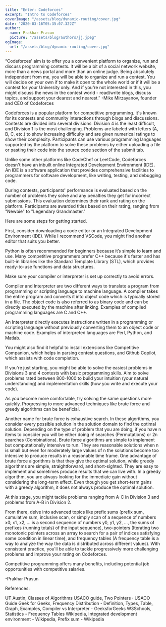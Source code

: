 ```yaml
---
title: "Enter: Codeforces"
excerpt: "Intro to Codeforces"
coverImage: "/assets/blog/dynamic-routing/cover.jpg"
date: "2020-03-16T05:35:07.322Z"
author:
  name: Prakhar Prasun
  picture: "/assets/blog/authors/jj.jpeg"
ogImage:
  url: "/assets/blog/dynamic-routing/cover.jpg"
---
```


“Codeforces' aim is to offer you a convenient platform to organize, run and discuss programming contests. It will be a bit of a social network website, more than a news portal and more than an online judge. Being absolutely independent from me, you will be able to organize and run a contest. You will decide on your own if to make it open to the whole world or if it will be a contest for your University only. And if you're not interested in this, you might discuss the news in the contest world - read/write blogs, discuss topics, and support your dearest and nearest.”
-Mike Mirzayanov, founder and CEO of Codeforces

Codeforces is a popular platform for competitive programming. It's known for its contests and community interactions through blogs and discussions. Contests are divided into several divisions: Division 4 is the least difficult, and Division 1 is the most challenging. Problems are labeled with letters (A, B, C, etc.) to show increasing difficulty and are given numerical ratings to show their complexity. Participants can use various programming languages supported by the platform to solve these problems by either uploading a file or pasting their code into the source code section of the submit tab.

Unlike some other platforms like CodeChef or LeetCode, Codeforces doesn't have an inbuilt online Integrated Development Environment (IDE). An IDE is a software application that provides comprehensive facilities to programmers for software development, like writing, testing, and debugging code.

During contests, participants' performance is evaluated based on the number of problems they solve and any penalties they get for incorrect submissions. This evaluation determines their rank and rating on the platform. Participants are awarded titles based on their rating, ranging from "Newbie" to "Legendary Grandmaster."

Here are some steps for getting started.

First, consider downloading a code editor or an Integrated Development Environment (IDE). While I recommend VSCode, you might find another editor that suits you better.

Python is often recommended for beginners because it’s simple to learn and use. Many competitive programmers prefer C++ because it's faster and has built-in libraries like the Standard Template Library (STL), which provides ready-to-use functions and data structures.

Make sure your compiler or interpreter is set up correctly to avoid errors.

Compiler and Interpreter are two different ways to translate a program from programming or scripting language to machine language.  A compiler takes the entire program and converts it into object code which is typically stored in a file. The object code is also referred to as binary code and can be directly executed by the machine after linking. Examples of compiled programming languages are C and C++.

An Interpreter directly executes instructions written in a programming or scripting language without previously converting them to an object code or machine code. Examples of interpreted languages are Perl, Python, and Matlab.

You might also find it helpful to install extensions like Competitive Companion, which helps in parsing contest questions, and Github Copilot, which assists with code completion.

If you're just starting, you might be able to solve the easiest problems in Divisions 3 and 4 contests with basic programming skills. Aim to solve problems rated between 800-1000 to build your intuition (your natural understanding) and implementation skills (how you write and execute your code).

As you become more comfortable, try solving the same questions more quickly. Progressing to more advanced techniques like brute force and greedy algorithms can be beneficial.

Another name for brute force is exhaustive search. In these algorithms, you consider every possible solution in the solution domain to find the optimal solution. Depending on the type of problem that you are doing, if you have n items to consider you will be either doing n! searches (Permutations) or 2n searches (Combinations). Brute force algorithms are simple to implement but computationally intensive to run. They are reasonable solutions when n is small but even for moderately large values of n the solutions become too intensive to produce results in a reasonable time frame. One advantage of brute force algorithms is that they give the optimal solution, while greedy algorithms are simple, straightforward, and short-sighted. They are easy to implement and sometimes produce results that we can live with. In a greedy algorithm, you are always looking for the immediate gain without considering the long-term effect. Even though you get short-term gains with a greedy algorithm, it does not always produce the optimal solution.

At this stage, you might tackle problems ranging from A-C in Division 3 and problems from A-B in Division 2.

From there, delve into advanced topics like prefix sums (prefix sum, cumulative sum, inclusive scan, or simply scan of a sequence of numbers x0, x1, x2, ... is a second sequence of numbers y0, y1, y2, ..., the sums of prefixes (running totals) of the input sequence), two-pointers (Iterating two monotonic pointers across an array to search for a pair of indices satisfying some condition in linear time), and frequency tables (A frequency table is a way to analyze the way the data is distributed across different values). With consistent practice, you'll be able to tackle progressively more challenging problems and improve your rating on Codeforces.

Competitive programming offers many benefits, including potential job opportunities with competitive salaries.



-Prakhar Prasun



References:

UT Austin, Classes of Algorithms
USACO guide, Two Pointers · USACO Guide
Geek for Geeks, Frequency Distribution - Definition, Types, Table, Graph, Examples, Compiler vs Interpreter - GeeksforGeeks
W3Schools, Statistics - Frequency Tables
Wikipedia, Integrated development environment - Wikipedia, Prefix sum - Wikipedia